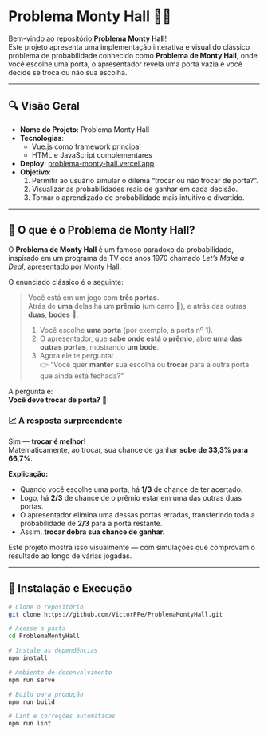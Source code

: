 # Problema Monty Hall 🎩🚪

Bem-vindo ao repositório **Problema Monty Hall**!  
Este projeto apresenta uma implementação interativa e visual do clássico problema de probabilidade conhecido como **Problema de Monty Hall**, onde você escolhe uma porta, o apresentador revela uma porta vazia e você decide se troca ou não sua escolha.  

---

## 🔍 Visão Geral

- **Nome do Projeto**: Problema Monty Hall  
- **Tecnologias**:  
  - Vue.js como framework principal  
  - HTML e JavaScript complementares  
- **Deploy**: [problema-monty-hall.vercel.app](https://problema-monty-hall.vercel.app)  
- **Objetivo**:  
  1. Permitir ao usuário simular o dilema “trocar ou não trocar de porta?”.  
  2. Visualizar as probabilidades reais de ganhar em cada decisão.  
  3. Tornar o aprendizado de probabilidade mais intuitivo e divertido.  

---

## 🎲 O que é o Problema de Monty Hall?

O **Problema de Monty Hall** é um famoso paradoxo da probabilidade, inspirado em um programa de TV dos anos 1970 chamado *Let’s Make a Deal*, apresentado por Monty Hall.  

O enunciado clássico é o seguinte:

> Você está em um jogo com **três portas**.  
> Atrás de **uma** delas há um **prêmio** (um carro 🚗), e atrás das outras **duas**, **bodes 🐐**.  
> 
> 1. Você escolhe **uma porta** (por exemplo, a porta nº 1).  
> 2. O apresentador, que **sabe onde está o prêmio**, abre **uma das outras portas**, mostrando **um bode**.  
> 3. Agora ele te pergunta:  
>    👉 “Você quer **manter** sua escolha ou **trocar** para a outra porta que ainda está fechada?”

A pergunta é:  
**Você deve trocar de porta?** 🤔

### 📈 A resposta surpreendente
Sim — **trocar é melhor!**  
Matematicamente, ao trocar, sua chance de ganhar **sobe de 33,3% para 66,7%**.

**Explicação:**
- Quando você escolhe uma porta, há **1/3** de chance de ter acertado.  
- Logo, há **2/3** de chance de o prêmio estar em uma das outras duas portas.  
- O apresentador elimina uma dessas portas erradas, transferindo toda a probabilidade de **2/3** para a porta restante.  
- Assim, **trocar dobra sua chance de ganhar.**

Este projeto mostra isso visualmente — com simulações que comprovam o resultado ao longo de várias jogadas.

---

## 🚀 Instalação e Execução

```bash
# Clone o repositório
git clone https://github.com/VictorPFe/ProblemaMontyHall.git

# Acesse a pasta
cd ProblemaMontyHall

# Instale as dependências
npm install

# Ambiente de desenvolvimento
npm run serve

# Build para produção
npm run build

# Lint e correções automáticas
npm run lint
